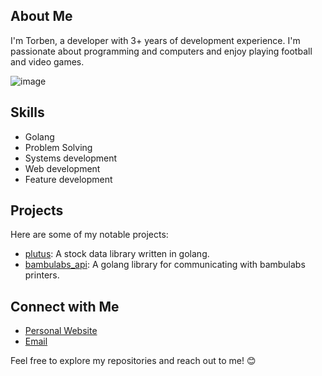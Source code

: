 ## About Me
I'm Torben, a developer with 3+ years of development experience. I'm passionate about programming and computers and enjoy playing football and video games.

![image](https://github.com/user-attachments/assets/d06739c9-5535-46b2-b34f-108441044963)

## Skills
- Golang
- Problem Solving
- Systems development
- Web development
- Feature development

## Projects
Here are some of my notable projects:
- [plutus](https://github.com/torbenconto/plutus): A stock data library written in golang.
- [bambulabs_api](https://github.com/torbenconto/bambulabs_api): A golang library for communicating with bambulabs printers.

## Connect with Me
- [Personal Website](https://tconto.dev)
- [Email](mailto:torben@tconto.dev)

Feel free to explore my repositories and reach out to me! 😊
